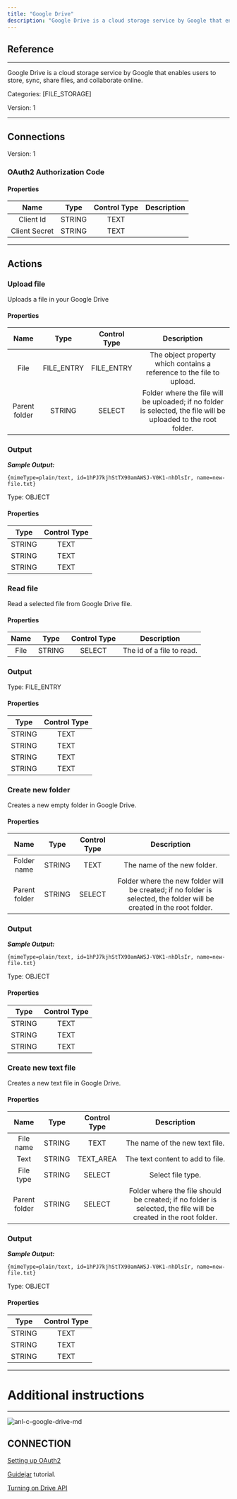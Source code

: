 ```yaml
---
title: "Google Drive"
description: "Google Drive is a cloud storage service by Google that enables users to store, sync, share files, and collaborate online."
---
```

## Reference
<hr />

Google Drive is a cloud storage service by Google that enables users to store, sync, share files, and collaborate online.


Categories: [FILE_STORAGE]


Version: 1

<hr />



## Connections

Version: 1


### OAuth2 Authorization Code

#### Properties

|      Name      |     Type     |     Control Type     |     Description     |
|:--------------:|:------------:|:--------------------:|:-------------------:|
| Client Id | STRING | TEXT  |  |
| Client Secret | STRING | TEXT  |  |





<hr />





## Actions


### Upload file
Uploads a file in your Google Drive

#### Properties

|      Name      |     Type     |     Control Type     |     Description     |
|:--------------:|:------------:|:--------------------:|:-------------------:|
| File | FILE_ENTRY | FILE_ENTRY  |  The object property which contains a reference to the file to upload.  |
| Parent folder | STRING | SELECT  |  Folder where the file will be uploaded; if no folder is selected, the file will be uploaded to the root folder.  |


### Output


___Sample Output:___

```{mimeType=plain/text, id=1hPJ7kjhStTX90amAWSJ-V0K1-nhDlsIr, name=new-file.txt}```



Type: OBJECT

#### Properties

|     Type     |     Control Type     |
|:------------:|:--------------------:|
| STRING | TEXT  |
| STRING | TEXT  |
| STRING | TEXT  |





### Read file
Read a selected file from Google Drive file.

#### Properties

|      Name      |     Type     |     Control Type     |     Description     |
|:--------------:|:------------:|:--------------------:|:-------------------:|
| File | STRING | SELECT  |  The id of a file to read.  |


### Output



Type: FILE_ENTRY

#### Properties

|     Type     |     Control Type     |
|:------------:|:--------------------:|
| STRING | TEXT  |
| STRING | TEXT  |
| STRING | TEXT  |
| STRING | TEXT  |





### Create new folder
Creates a new empty folder in Google Drive.

#### Properties

|      Name      |     Type     |     Control Type     |     Description     |
|:--------------:|:------------:|:--------------------:|:-------------------:|
| Folder name | STRING | TEXT  |  The name of the new folder.  |
| Parent folder | STRING | SELECT  |  Folder where the new folder will be created; if no folder is selected, the folder will be created in the root folder.  |


### Output


___Sample Output:___

```{mimeType=plain/text, id=1hPJ7kjhStTX90amAWSJ-V0K1-nhDlsIr, name=new-file.txt}```



Type: OBJECT

#### Properties

|     Type     |     Control Type     |
|:------------:|:--------------------:|
| STRING | TEXT  |
| STRING | TEXT  |
| STRING | TEXT  |





### Create new text file
Creates a new text file in Google Drive.

#### Properties

|      Name      |     Type     |     Control Type     |     Description     |
|:--------------:|:------------:|:--------------------:|:-------------------:|
| File name | STRING | TEXT  |  The name of the new text file.  |
| Text | STRING | TEXT_AREA  |  The text content to add to file.  |
| File type | STRING | SELECT  |  Select file type.  |
| Parent folder | STRING | SELECT  |  Folder where the file should be created; if no folder is selected, the file will be created in the root folder.  |


### Output


___Sample Output:___

```{mimeType=plain/text, id=1hPJ7kjhStTX90amAWSJ-V0K1-nhDlsIr, name=new-file.txt}```



Type: OBJECT

#### Properties

|     Type     |     Control Type     |
|:------------:|:--------------------:|
| STRING | TEXT  |
| STRING | TEXT  |
| STRING | TEXT  |





<hr />

# Additional instructions
<hr />

![anl-c-google-drive-md](https://static.scarf.sh/a.png?x-pxid=8a7e290d-47ec-48ca-95f4-7fb515dc3b8a)
## CONNECTION

[Setting up OAuth2](https://support.google.com/googleapi/answer/6158849?hl=en)

[Guidejar](https://guidejar.com/guides/fec74020-26bb-43dd-814c-f8b907f6f45b) tutorial.

[Turning on Drive API](https://guidejar.com/guides/4e69ce7b-c430-443c-801c-b01ea2781c39)
